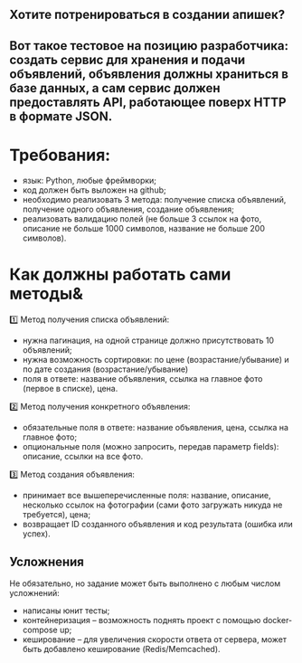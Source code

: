 ## Хотите потренироваться в создании апишек? 

## Вот такое тестовое на позицию разработчика: создать сервис для хранения и подачи объявлений, объявления должны храниться в базе данных, а сам сервис должен предоставлять API, работающее поверх HTTP в формате JSON.

# Требования:
- язык: Python, любые фреймворки;
- код должен быть выложен на github;
- необходимо реализовать 3 метода: получение списка объявлений, получение одного объявления, создание объявления;
- реализовать валидацию полей (не больше 3 ссылок на фото, описание не больше 1000 символов, название не больше 200 символов).

# Как должны работать сами методы&

1️⃣ Метод получения списка объявлений:
- нужна пагинация, на одной странице должно присутствовать 10 объявлений;
- нужна возможность сортировки: по цене (возрастание/убывание) и по дате создания (возрастание/убывание)
- поля в ответе: название объявления, ссылка на главное фото (первое в списке), цена.

2️⃣ Метод получения конкретного объявления:
- обязательные поля в ответе: название объявления, цена, ссылка на главное фото;
- опциональные поля (можно запросить, передав параметр fields): описание, ссылки на все фото.

3️⃣ Метод создания объявления:
- принимает все вышеперечисленные поля: название, описание, несколько ссылок на фотографии (сами фото загружать никуда не требуется), цена;
- возвращает ID созданного объявления и код результата (ошибка или успех).

## Усложнения
Не обязательно, но задание может быть выполнено с любым числом усложнений:
- написаны юнит тесты;
- контейнеризация – возможность поднять проект с помощью docker-compose up;
- кеширование – для увеличения скорости ответа от сервера, может быть добавлено кеширование (Redis/Memcached).